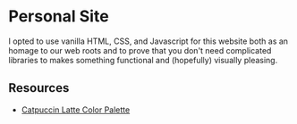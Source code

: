 # Personal Site

I opted to use vanilla HTML, CSS, and Javascript for this website both as an homage to our web roots and to prove that
you don't need complicated libraries to makes something functional and (hopefully) visually pleasing.

## Resources

- [Catpuccin Latte Color Palette](https://catppuccin.com)